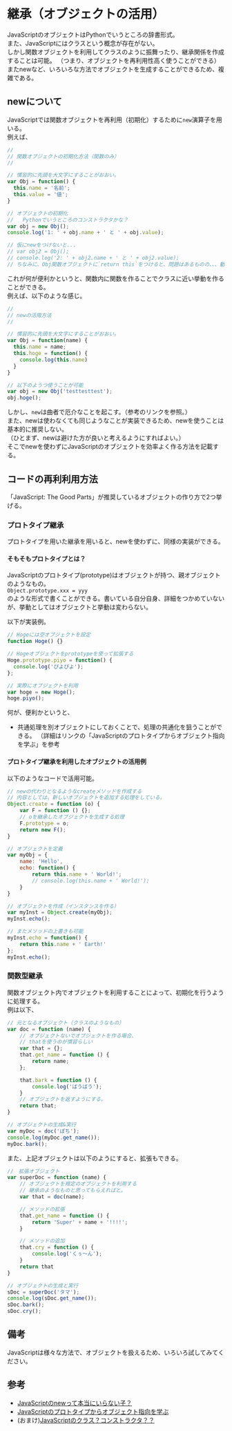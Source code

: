 # 継承（オブジェクトの活用）
JavaScriptのオブジェクトはPythonでいうところの辞書形式。  
また、JavaScriptにはクラスという概念が存在がない。  
しかし関数オブジェクトを利用してクラスのように振舞ったり、継承関係を作成することは可能。
（つまり、オブジェクトを再利用性高く使うことができる）   
またnewなど、いろいろな方法でオブジェクトを生成することができるため、複雑である。  

## newについて
JavaScriptでは関数オブジェクトを再利用（初期化）するために`new`演算子を用いる。  
例えば、
```js
//
// 関数オブジェクトの初期化方法（関数のみ）
//

// 慣習的に先頭を大文字にすることがおおい。
var Obj = function() {
  this.name = '名前';
  this.value = '値';
}

// オブジェクトの初期化
//   Pythonでいうところのコンストラクタかな？
var obj = new Obj();
console.log('1: ' + obj.name + ' と ' + obj.value);

// 仮にnewをつけないと...
// var obj2 = Obj();
// console.log('2: ' + obj2.name + ' と ' + obj2.value);
// ちなみに、Obj関数オブジェクトに`return this`をつけると、問題はあるものの、、、動作する
```

これが何が便利かというと、関数内に関数を作ることでクラスに近い挙動を作ることができる。  
例えば、以下のような感じ。  
```js
//
// newの活用方法
//

// 慣習的に先頭を大文字にすることがおおい。
var Obj = function(name) {
  this.name = name;
  this.hoge = function() {
  	console.log(this.name)
  }
}

// 以下のようつ使うことが可能
var obj = new Obj('testtesttest');
obj.hoge();
```

しかし、`new`は曲者で厄介なことを起こす。（参考のリンクを参照。）  
また、newは使わなくても同じようなことが実装できるため、newを使うことは基本的に推奨しない。  
（ひとまず、newは避けた方が良いと考えるようにすればよい。）  
そこでnewを使わずにJavaScriptのオブジェクトを効率よく作る方法を記載する。  

## コードの再利利用方法
「JavaScript: The Good Parts」が推奨しているオブジェクトの作り方で2つ挙げる。

### プロトタイプ継承
プロトタイプを用いた継承を用いると、newを使わずに、同様の実装ができる。

#### そもそもプロトタイプとは？
JavaScriptのプロトタイプ(prototype)はオブジェクトが持つ、親オブジェクトのようなもの。  
`Object.prototype.xxx = yyy`  
のような形式で書くことができる。書いている自分自身、詳細をつかめていないが、挙動としてはオブジェクトと挙動は変わらない。  

以下が実装例。  
```js
// Hogeには空オブジェクトを設定
function Hoge() {}

// Hogeオブジェクトをprototypeを使って拡張する
Hoge.prototype.piyo = function() {
  console.log('ぴよぴよ');
};

// 実際にオブジェクトを利用
var hoge = new Hoge();
hoge.piyo();
```
何が、便利かというと、
* 共通処理を別オブジェクトにしておくことで、処理の共通化を狙うことができる。
  （詳細はリンクの「JavaScriptのプロトタイプからオブジェクト指向を学ぶ」を参考

#### プロトタイプ継承を利用したオブジェクトの活用例
以下のようなコードで活用可能。

```js
// newの代わりとなるようなcreateメソッドを作成する
// 内容としては、新しいオブジェクトを追加する処理をしている。
Object.create = function (o) {
    var F = function () {};
    // oを継承したオブジェクトを生成する処理
    F.prototype = o;
    return new F();
}

// オブジェクトを定義
var myObj = {
    name: 'Hello',
    echo: function() {
    	return this.name + ' World!';
        // console.log(this.name + ' World!');
    }
}

// オブジェクトを作成（インスタンスを作る）
var myInst = Object.create(myObj);
myInst.echo();

// またメソッドの上書きも可能
myInst.echo = function() {
   	return this.name + ' Earth!'
};
myInst.echo();
```

### 関数型継承
関数オブジェクト内でオブジェクトを利用することによって、初期化を行うように処理する。  
例は以下、

```js
// 元となるオブジェクト（クラスのようなもの）
var doc = function (name) {
	// オブジェクトないでオブジェクトを作る場合、
	// thatを使うのが慣習らしい
	var that = {};
	that.get_name = function () {
		return name;
	};

	that.bark = function () {
		console.log('ばうばう');
	}
	// オブジェクトを返すようにする。
	return that;
}

// オブジェクトの生成&実行
var myDoc = doc('ぽち');
console.log(myDoc.get_name());
myDoc.bark();
```

また、上記オブジェクトは以下のようにすると、拡張もできる。  

```js
//　拡張オブジェクト
var superDoc = function (name) {
	// オブジェクトを規定のオブジェクトを利用する
    // 継承のようなものと思ってもらえればと。
	var that = doc(name);

	// メソッドの拡張
	that.get_name = function () {
		return 'Super' + name + '!!!!';
	}

	// メソッドの追加
	that.cry = function () {
		console.log('くぅ〜ん');
	}
	return that
}

// オブジェクトの生成と実行
sDoc = superDoc('タマ');
console.log(sDoc.get_name());
sDoc.bark();
sDoc.cry();
```

## 備考
JavaScriptは様々な方法で、オブジェクトを扱えるため、いろいろ試してみてください。

## 参考
* [JavaScriptのnewって本当にいらない子？](http://taiju.hatenablog.com/entry/20090706/1246840565)
* [JavaScriptのプロトタイプからオブジェクト指向を学ぶ](http://qiita.com/takeharu/items/809114f943208aaf55b3)
* (おまけ)[JavaScriptのクラス？コンストラクタ？？](http://qiita.com/takeharu/items/010752b1427773558f7c)
